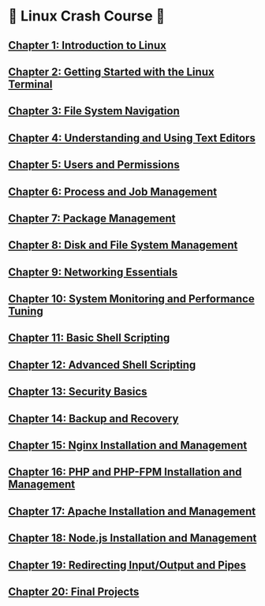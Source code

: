 # 🚀 Linux Crash Course 🚀

## <a href="01_intro_to_linux.md">Chapter 1: Introduction to Linux</a>

## <a href="02_getting_started_with_the_linux_terminal.md">Chapter 2: Getting Started with the Linux Terminal</a>

## <a href="03_file_system_navigation.md">Chapter 3: File System Navigation</a>

## <a href="04_understanding_and_using_text_editors.md">Chapter 4: Understanding and Using Text Editors</a>

## <a href="05_users_and_permissions.md">Chapter 5: Users and Permissions</a>

## <a href="06_process_and_job_management.md">Chapter 6: Process and Job Management</a>

## <a href="07_package_management.md">Chapter 7: Package Management</a>

## <a href="08_disk_and_file_system_management.md">Chapter 8: Disk and File System Management</a>

## <a href="09_networking_essentials.md">Chapter 9: Networking Essentials</a>

## <a href="10_system_monitoring_and_performance_tuning.md">Chapter 10: System Monitoring and Performance Tuning</a>

## <a href="11_basic_shell_scripting.md">Chapter 11: Basic Shell Scripting</a>

## <a href="12_advanced_shell_scripting.md">Chapter 12: Advanced Shell Scripting</a>

## <a href="13_security_basics.md">Chapter 13: Security Basics</a>

## <a href="14_backup_and_recovery.md">Chapter 14: Backup and Recovery</a>

## <a href="15_nginx_installation_and_management.md">Chapter 15: Nginx Installation and Management</a>

## <a href="16_php_and_phpfpm_installation_and_management.md">Chapter 16: PHP and PHP-FPM Installation and Management</a>

## <a href="apache_installation_and_management.md">Chapter 17: Apache Installation and Management</a>

## <a href="18_nodejs_installation_and_management.md">Chapter 18: Node.js Installation and Management</a>

## <a href="19_redirecting_input_output_and_pipes.md">Chapter 19: Redirecting Input/Output and Pipes</a>

## <a href="20_final_projects.md">Chapter 20: Final Projects</a>
